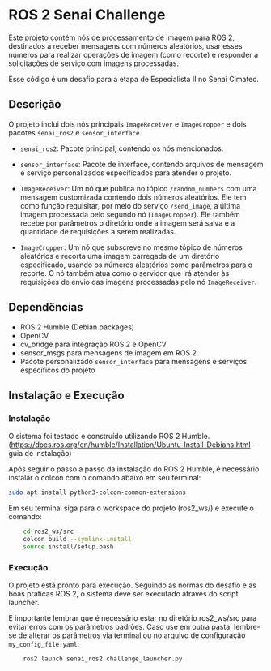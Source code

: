 # ROS 2 Senai Challenge

Este projeto contém nós de processamento de imagem para ROS 2, destinados a receber mensagens com números aleatórios, usar esses números para realizar operações de imagem (como recorte) e responder a solicitações de serviço com imagens processadas.

Esse código é um desafio para a etapa de Especialista II no Senai Cimatec.

## Descrição

O projeto inclui dois nós principais `ImageReceiver` e `ImageCropper` e dois pacotes `senai_ros2` e `sensor_interface`.

- `senai_ros2`: Pacote principal, contendo os nós mencionados.
- `sensor_interface`: Pacote de interface, contendo arquivos de mensagem e serviço personalizados especificados para atender o projeto.
- `ImageReceiver`: Um nó que publica no tópico `/random_numbers` com uma mensagem customizada contendo dois números aleatórios. Ele tem como função requisitar, por meio do serviço `/send_image`, a última imagem processada pelo segundo nó (`ImageCropper`). Ele também recebe por parâmetros o diretório onde a imagem será salva e a quantidade de requisições a serem realizadas.

- `ImageCropper`: Um nó que subscreve no mesmo tópico de números aleatórios e recorta uma imagem carregada de um diretório especificado, usando os números aleatórios como parâmetros para o recorte. O nó também atua como o servidor que irá atender às requisições de envio das imagens processadas pelo nó `ImageReceiver`.

## Dependências
- ROS 2 Humble (Debian packages)
- OpenCV
- cv_bridge para integração ROS 2 e OpenCV
- sensor_msgs para mensagens de imagem em ROS 2
- Pacote personalizado `sensor_interface` para mensagens e serviços específicos do projeto

## Instalação e Execução

### Instalação
O sistema foi testado e construído utilizando ROS 2 Humble. (https://docs.ros.org/en/humble/Installation/Ubuntu-Install-Debians.html - guia de instalação)

Após seguir o passo a passo da instalação do ROS 2 Humble, é necessário instalar o colcon com o comando abaixo em seu terminal:
```bash
sudo apt install python3-colcon-common-extensions
```

Em seu terminal siga para o workspace do projeto (ros2_ws/) e execute o comando:
```bash
    cd ros2_ws/src
    colcon build --symlink-install
    source install/setup.bash

``` 
### Execução
O projeto está pronto para execução. Seguindo as normas do desafio e as boas práticas ROS 2, o sistema deve ser executado através do script launcher.

É importante lembrar que é necessário estar no diretório ros2_ws/src para evitar erros com os parâmetros padrões. Caso use em outra pasta, lembre-se de alterar os parâmetros via terminal ou no arquivo de configuração `my_config_file.yaml`:

```bash
    ros2 launch senai_ros2 challenge_launcher.py
```
